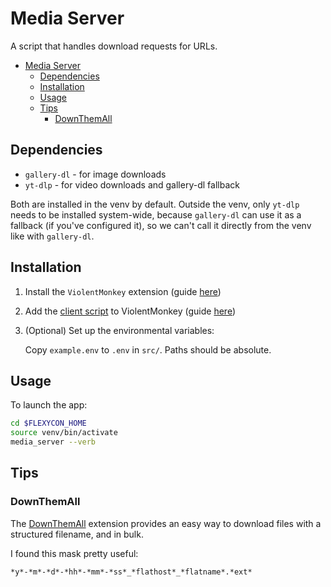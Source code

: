 # Media Server

A script that handles download requests for URLs.

- [Media Server](#media-server)
    - [Dependencies](#dependencies)
    - [Installation](#installation)
    - [Usage](#usage)
    - [Tips](#tips)
        - [DownThemAll](#downthemall)

## Dependencies

- `gallery-dl` - for image downloads
- `yt-dlp` - for video downloads and gallery-dl fallback

Both are installed in the venv by default. Outside the venv, only `yt-dlp` needs to be installed system-wide, because `gallery-dl` can use it as a fallback (if you've configured it), so we can't call it directly from the venv like with `gallery-dl`.

## Installation

1. Install the `ViolentMonkey` extension (guide [here](https://violentmonkey.github.io/get-it/))
2. Add the [client script](./js/client.js) to ViolentMonkey (guide [here](https://violentmonkey.github.io/guide/creating-a-userscript/))
3. (Optional) Set up the environmental variables:

    Copy `example.env` to `.env` in `src/`. Paths should be absolute.

## Usage

To launch the app:

```sh
cd $FLEXYCON_HOME
source venv/bin/activate
media_server --verb
```

## Tips

### DownThemAll

The [DownThemAll](https://www.downthemall.org/) extension provides an easy way to download files with a structured filename, and in bulk.

I found this mask pretty useful:

```
*y*-*m*-*d*-*hh*-*mm*-*ss*_*flathost*_*flatname*.*ext*
```

